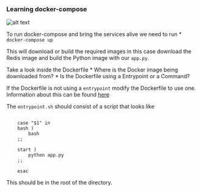 ### Learning docker-compose

![alt text](https://i1.wp.com/foxutech.com/wp-content/uploads/2017/06/docker-compose1.png?fit=50%2C400&ssl=1 "docker-compose")

To run docker-compose and bring the services alive we need to run
	* `docker-compose up`

This will download or build the required images in this case download the Redis image and build the Python image with our `app.py`.

Take a look inside the Dockerfile
	* Where is the Docker image being downloaded from?
	* Is the Dockerfile using a Entrypoint or a Command?

If the Dockerfile is not using a `entrypoint` modify the Dockerfile to use one. Information about this can be found [here](https://docs.docker.com/engine/reference/builder/#entrypoint)

The `entrypoint.sh` should consist of a script that looks like

```!#/bin/sh

	case "$1" in
    bash )
        bash
    ;;

    start )
        python app.py
    ;;

	esac
```

This should be in the root of the directory.

